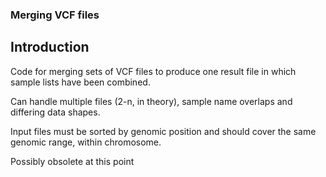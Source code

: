 ### Merging VCF files

## Introduction
Code for merging sets of VCF files to produce one result file in which sample lists have been combined.

Can handle multiple files (2-n, in theory), sample name overlaps and differing data shapes.

Input files must be sorted by genomic position and should cover the same genomic range, within chromosome.

Possibly obsolete at this point
